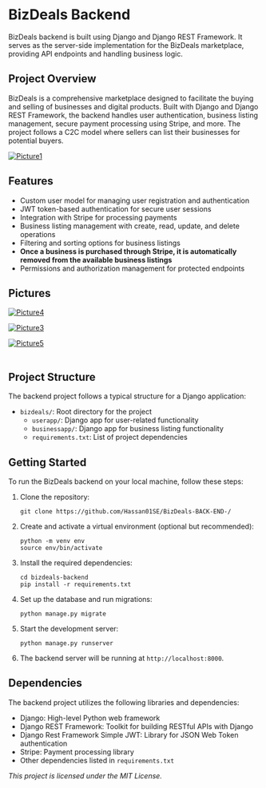 <h1>BizDeals Backend</h1>

<p>BizDeals backend is built using Django and Django REST Framework. It serves as the server-side implementation for the BizDeals marketplace, providing API endpoints and handling business logic.</p>

<h2>Project Overview</h2>

<p>BizDeals is a comprehensive marketplace designed to facilitate the buying and selling of businesses and digital products. Built with Django and Django REST Framework, the backend handles user authentication, business listing management, secure payment processing using Stripe, and more. The project follows a C2C model where sellers can list their businesses for potential buyers.</p>

<a href="https://imgbb.com/"><img src="https://i.ibb.co/W3gK9rp/Picture1.png" alt="Picture1" border="0"></a>

<h2>Features</h2>

<ul>
  <li>Custom user model for managing user registration and authentication</li>
  <li>JWT token-based authentication for secure user sessions</li>
  <li>Integration with Stripe for processing payments</li>
  <li>Business listing management with create, read, update, and delete operations</li>
  <li>Filtering and sorting options for business listings</li>
  <li><strong>Once a business is purchased through Stripe, it is automatically removed from the available business listings</strong></li>
  <li>Permissions and authorization management for protected endpoints</li>
</ul>

<h2>Pictures</h2>

<div> 
<a href="https://ibb.co/hXFdHTg"><img src="https://i.ibb.co/hXFdHTg/Picture4.png" alt="Picture4" border="0"></a>

<a href="https://ibb.co/3knQ6qX"><img src="https://i.ibb.co/3knQ6qX/Picture3.png" alt="Picture3" border="0"></a>
  </div>
<div>
  <a href="https://ibb.co/6yMj83c"><img src="https://i.ibb.co/7SfsQwx/Picture5.png" alt="Picture5" border="0"></a><br /><a target='_blank' href='https://imgbb.com/'></a><br />
</div>

<h2>Project Structure</h2>

<p>The backend project follows a typical structure for a Django application:</p>

<ul>
  <li><code>bizdeals/</code>: Root directory for the project
    <ul>
      <li><code>userapp/</code>: Django app for user-related functionality</li>
      <li><code>businessapp/</code>: Django app for business listing functionality</li>
      <li><code>requirements.txt</code>: List of project dependencies</li>
    </ul>
  </li>
</ul>

<h2>Getting Started</h2>

<p>To run the BizDeals backend on your local machine, follow these steps:</p>

<ol>
  <li>Clone the repository:</li>

  <pre><code>git clone https://github.com/Hassan01SE/BizDeals-BACK-END-/</code></pre>
   <li>Create and activate a virtual environment (optional but recommended):</li>

  <pre><code>python -m venv env
source env/bin/activate</code></pre>

  <li>Install the required dependencies:</li>

  <pre><code>cd bizdeals-backend
pip install -r requirements.txt</code></pre>

  <li>Set up the database and run migrations:</li>

  <pre><code>python manage.py migrate</code></pre>

  <li>Start the development server:</li>

  <pre><code>python manage.py runserver</code></pre>

  <li>The backend server will be running at <code>http://localhost:8000</code>.</li>
</ol>

<h2>Dependencies</h2>

<p>The backend project utilizes the following libraries and dependencies:</p>

<ul>
  <li>Django: High-level Python web framework</li>
  <li>Django REST Framework: Toolkit for building RESTful APIs with Django</li>
  <li>Django Rest Framework Simple JWT: Library for JSON Web Token authentication</li>
  <li>Stripe: Payment processing library</li>
  <li>Other dependencies listed in <code>requirements.txt</code></li>
</ul>

<p><em>This project is licensed under the MIT License.</em></p>

